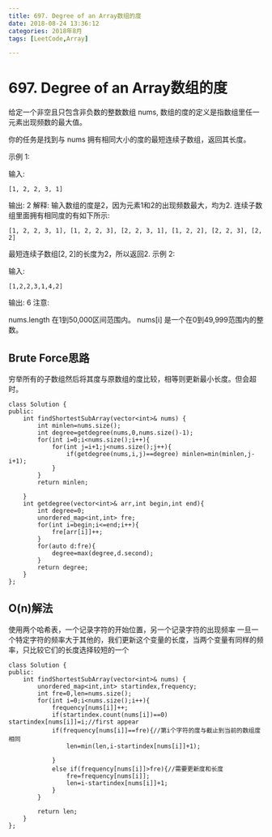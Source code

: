```yaml
---
title: 697. Degree of an Array数组的度
date: 2018-08-24 13:36:12
categories: 2018年8月
tags: [LeetCode,Array]

---
```

# 697. Degree of an Array数组的度
给定一个非空且只包含非负数的整数数组 nums, 数组的度的定义是指数组里任一元素出现频数的最大值。

你的任务是找到与 nums 拥有相同大小的度的最短连续子数组，返回其长度。


<!-- more -->


示例 1:

输入: 
	
	[1, 2, 2, 3, 1]
输出: 2
解释: 
输入数组的度是2，因为元素1和2的出现频数最大，均为2.
连续子数组里面拥有相同度的有如下所示:

	[1, 2, 2, 3, 1], [1, 2, 2, 3], [2, 2, 3, 1], [1, 2, 2], [2, 2, 3], [2, 2]
最短连续子数组[2, 2]的长度为2，所以返回2.
示例 2:

输入: 
	
	[1,2,2,3,1,4,2]
输出: 6
注意:

nums.length 在1到50,000区间范围内。
nums[i] 是一个在0到49,999范围内的整数。

<!-- more -->
## Brute Force思路
穷举所有的子数组然后将其度与原数组的度比较，相等则更新最小长度。但会超时。
		
	class Solution {
	public:
	    int findShortestSubArray(vector<int>& nums) {
	        int minlen=nums.size();
	        int degree=getdegree(nums,0,nums.size()-1);
	        for(int i=0;i<nums.size();i++){
	            for(int j=i+1;j<nums.size();j++){
	                if(getdegree(nums,i,j)==degree) minlen=min(minlen,j-i+1);
	            }
	        }
	        return minlen;
	        
	    }
	    int getdegree(vector<int>& arr,int begin,int end){
	        int degree=0;
	        unordered_map<int,int> fre;
	        for(int i=begin;i<=end;i++){
	            fre[arr[i]]++;
	        }
	        for(auto d:fre){
	            degree=max(degree,d.second);
	        }
	        return degree;
	    }
	};

## O(n)解法 
使用两个哈希表，一个记录字符的开始位置，另一个记录字符的出现频率
一旦一个特定字符的频率大于其他的，我们更新这个变量的长度，当两个变量有同样的频率，只比较它们的长度选择较短的一个

	class Solution {
	public:
	    int findShortestSubArray(vector<int>& nums) {
	        unordered_map<int,int> startindex,frequency;
	        int fre=0,len=nums.size();
	        for(int i=0;i<nums.size();i++){
	            frequency[nums[i]]++;
	            if(startindex.count(nums[i])==0) startindex[nums[i]]=i;//first appear
	            if(frequency[nums[i]]==fre){//第i个字符的度与截止到当前的数组度相同
	                len=min(len,i-startindex[nums[i]]+1);
	                
	            }
	            else if(frequency[nums[i]]>fre){//需要更新度和长度
	                fre=frequency[nums[i]];
	                len=i-startindex[nums[i]]+1;
	            }
	        }
	        
	        return len;
	    }
	};